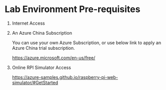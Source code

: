 # Lab Environment Pre-requisites
1. Internet Access 
2. An Azure China Subscription
    
    You can use your own Azure Subscription, or use below link to apply an Azure China trial subscription.
    
    https://azure.microsoft.com/en-us/free/
    
3. Online RPI Simulator Access
    
    https://azure-samples.github.io/raspberry-pi-web-simulator/#GetStarted
